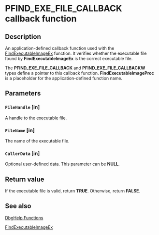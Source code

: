 # PFIND_EXE_FILE_CALLBACK callback function

## Description

An application-defined callback function used with the
[FindExecutableImageEx](https://learn.microsoft.com/windows/desktop/api/dbghelp/nf-dbghelp-findexecutableimageex) function. It verifies whether the executable file found by
**FindExecutableImageEx** is the correct executable file.

The **PFIND_EXE_FILE_CALLBACK** and **PFIND_EXE_FILE_CALLBACKW** types define a pointer to this callback function.
**FindExecutableImageProc** is a placeholder for the application-defined function name.

## Parameters

### `FileHandle` [in]

A handle to the executable file.

### `FileName` [in]

The name of the executable file.

### `CallerData` [in]

Optional user-defined data. This parameter can be **NULL**.

## Return value

If the executable file is valid, return **TRUE**. Otherwise, return **FALSE**.

## See also

[DbgHelp Functions](https://learn.microsoft.com/windows/desktop/Debug/dbghelp-functions)

[FindExecutableImageEx](https://learn.microsoft.com/windows/desktop/api/dbghelp/nf-dbghelp-findexecutableimageex)